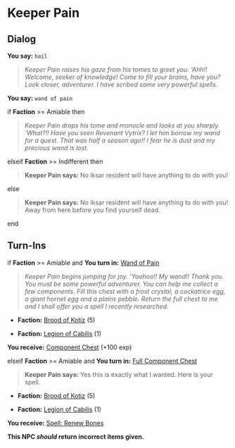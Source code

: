 # Keeper Pain
## Dialog

**You say:** `hail`



>*Keeper Pain raises his gaze from his tomes to greet you. 'Ahh!! Welcome, seeker of knowledge! Come to fill your brains, have you? Look closer, adventurer. I have scribed some very powerful spells.*

**You say:** `wand of pain`



if **Faction** >= Amiable then



>*Keeper Pain drops his tome and monocle and looks at you sharply. 'What?!! Have you seen Revenant Vytrix? I let him borrow my wand for a quest. That was half a season ago!! I fear he is dust and my precious wand is lost.*


elseif **Faction** >= Indifferent then



>**Keeper Pain says:** No Iksar resident will have anything to do with you!


else



>**Keeper Pain says:** No Iksar resident will have anything to do with you!   Away from here before you find yourself dead.

end

## Turn-Ins



if **Faction** >= Amiable and  **You turn in:** [Wand of Pain](/item/12869)


>*Keeper Pain begins jumping for joy. 'Yoohoo!! My wand!! Thank you. You must be some powerful adventurer. You can help me collect a few components. Fill this chest with a frost crystal, a cockatrice egg, a giant hornet egg and a plains pebble. Return the full chest to me and I shall offer you a spell I recently researched.*


* __Faction:__ [Brood of Kotiz](/faction/443) (5)




* __Faction:__ [Legion of Cabilis](/faction/441) (1)



 **You receive:**  [Component Chest](/item/17041) (+100 exp)

elseif **Faction** >= Amiable and  **You turn in:** [Full Component Chest](/item/12885)


>**Keeper Pain says:** Yes this is exactly what I wanted. Here is your spell.


* __Faction:__ [Brood of Kotiz](/faction/443) (5)




* __Faction:__ [Legion of Cabilis](/faction/441) (1)



 **You receive:**  [Spell: Renew Bones](/item/15444) 


**This NPC *should* return incorrect items given.**
